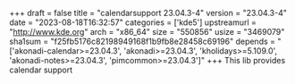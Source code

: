 +++
draft = false
title = "calendarsupport 23.04.3-4"
version = "23.04.3-4"
date = "2023-08-18T16:32:57"
categories = ['kde5']
upstreamurl = "http://www.kde.org"
arch = "x86_64"
size = "550856"
usize = "3469079"
sha1sum = "f25fb5176c82198949168f1b9fb8e28458c69196"
depends = "['akonadi-calendar>=23.04.3', 'akonadi>=23.04.3', 'kholidays>=5.109.0', 'akonadi-notes>=23.04.3', 'pimcommon>=23.04.3']"
+++
This lib provides calendar support